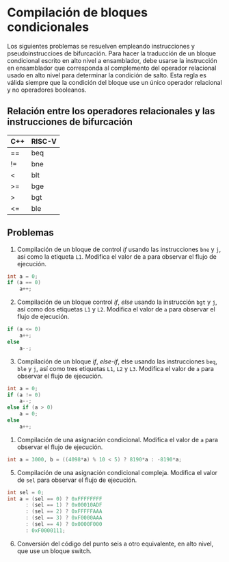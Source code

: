 # Compilación de bloques condicionales

Los siguientes problemas se resuelven empleando instrucciones y pseudoinstruccioes de bifurcación. Para hacer la traducción de un bloque condicional escrito en alto nivel a ensamblador, debe usarse la instrucción en ensamblador que corresponda al complemento del operador relacional usado en alto nivel para determinar la condición de salto. Esta regla es válida siempre que la condición del bloque use un único operador relacional y no operadores booleanos.

## Relación entre los operadores relacionales y las instrucciones de bifurcación

| C++         | RISC-V      |
| ----------- | ----------- |
| ==          | beq         |
| !=          | bne         |
| <           | blt         |
| >=          | bge         |
| >           | bgt         |
| <=          | ble         |

## Problemas

1. Compilación de un bloque de control *if* usando las instrucciones `bne` y `j`, así como la etiqueta `L1`. Modifica el valor de a para observar el flujo de ejecución.

```C++
int a = 0;
if (a == 0)
    a++;
```

2. Compilación de un bloque control *if*, *else* usando la instrucción `bgt` y `j`, así como dos etiquetas `L1` y `L2`. Modifica el valor de `a` para observar el flujo de ejecución.

```C++
if (a <= 0)
    a++;
else
    a--;
```

3. Compilación de un bloque *if*, *else*-*if*, else usando las instrucciones `beq`, `ble` y `j`, así como tres etiquetas `L1`, `L2` y `L3`. Modifica el valor de `a` para observar el flujo de ejecución. 

```C++
int a = 0;
if (a != 0)
    a--;
else if (a > 0)
    a = 0;
else
    a++;
```

1. Compilación de una asignación condicional. Modifica el valor de `a` para observar el flujo de ejecución.

```C++
int a = 3000, b = ((4098*a) % 10 < 5) ? 8190*a : -8190*a;
```

5. Compilación de una asignación condicional compleja. Modifica el valor de `sel` para observar el flujo de ejecución.

```C++
int sel = 0;
int a = (sel == 0) ? 0xFFFFFFFF
      : (sel == 1) ? 0x00010ADF
      : (sel == 2) ? 0xFFFFFAAA
      : (sel == 3) ? 0xF0000AAA
      : (sel == 4) ? 0x0000F000
      : 0xF0000111;
```

6. Conversión del código del punto seis a otro equivalente, en alto nivel, que use un bloque switch.
